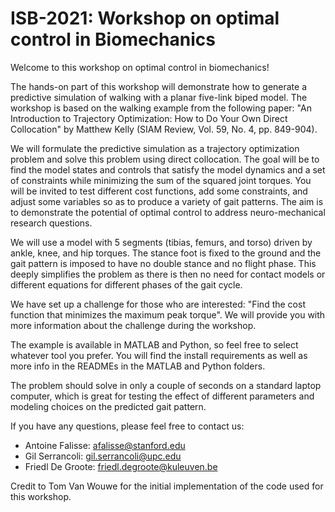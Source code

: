 ISB-2021: Workshop on optimal control in Biomechanics 
=====================================================

Welcome to this workshop on optimal control in biomechanics!

The hands-on part of this workshop will demonstrate how to generate a predictive simulation of walking with a planar five-link biped model. The workshop is based on the walking example from the following paper: "An Introduction to Trajectory Optimization: How to Do Your Own Direct Collocation" by Matthew Kelly (SIAM Review, Vol. 59, No. 4, pp. 849-904).

We will formulate the predictive simulation as a trajectory optimization problem and solve this problem using direct collocation. The goal will be to find the model states and controls that satisfy the model dynamics and a set of constraints while minimizing the sum of the squared joint torques. You will be invited to test different cost functions, add some constraints, and adjust some variables so as to produce a variety of gait patterns. The aim is to demonstrate the potential of optimal control to address neuro-mechanical research questions.

We will use a model with 5 segments (tibias, femurs, and torso) driven by ankle, knee, and hip torques. The stance foot is fixed to the ground and the gait pattern is imposed to have no double stance and no flight phase. This deeply simplifies the problem as there is then no need for contact models or different equations for different phases of the gait cycle. 

We have set up a challenge for those who are interested: "Find the cost function that minimizes the maximum peak torque". We will provide you with more information about the challenge during the workshop.

The example is available in MATLAB and Python, so feel free to select whatever tool you prefer. You will find the install requirements as well as more info in the READMEs in the MATLAB and Python folders.

The problem should solve in only a couple of seconds on a standard laptop computer, which is great for testing the effect of different parameters and modeling choices on the predicted gait pattern.

If you have any questions, please feel free to contact us:
- Antoine Falisse: afalisse@stanford.edu
- Gil Serrancoli: gil.serrancoli@upc.edu
- Friedl De Groote: friedl.degroote@kuleuven.be

Credit to Tom Van Wouwe for the initial implementation of the code used for this workshop.
